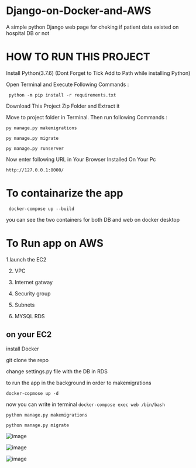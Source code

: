 # Django-on-Docker-and-AWS
A simple python Django web page for cheking if patient data existed on hospital DB or not
# HOW TO RUN THIS PROJECT
Install Python(3.7.6) (Dont Forget to Tick Add to Path while installing Python)

Open Terminal and Execute Following Commands :

`` python -m pip install -r requirements.txt``

Download This Project Zip Folder and Extract it

Move to project folder in Terminal. 
Then run following Commands :

``py manage.py makemigrations``

``py manage.py migrate``

``py manage.py runserver``

Now enter following URL in Your Browser Installed On Your Pc

``http://127.0.0.1:8000/``

# To containarize the app

`` docker-compose up --build``

you can see the two containers for both DB and web on docker desktop

# To Run app on AWS 

1.launch the EC2

2. VPC

3. Internet gatway

4. Security group

5. Subnets

6. MYSQL RDS

## on your EC2

install Docker

git clone the repo 

change settings.py file with the DB in RDS

to run the app in the background in order to makemigrations 

``docker-copmose up -d``


now you can write in terminal ``docker-compose exec web /bin/bash``

``python manage.py makemigrations``

``python manage.py migrate``

![image](https://github.com/user-attachments/assets/6a1ca502-25c8-44db-8e74-dab8a2823dfc)


![image](https://github.com/user-attachments/assets/94ff3b74-85d9-4f54-8745-bb9d3ca49204)


![image](https://github.com/user-attachments/assets/ca6763fb-0ecf-4874-a7a7-9c6f972882b7)
